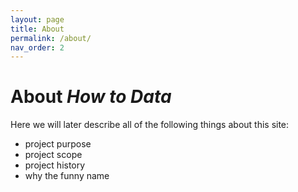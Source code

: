 ```yaml
---
layout: page
title: About
permalink: /about/
nav_order: 2
---
```


# About *How to Data*

Here we will later describe all of the following things about this site:

 * project purpose
 * project scope
 * project history
 * why the funny name
